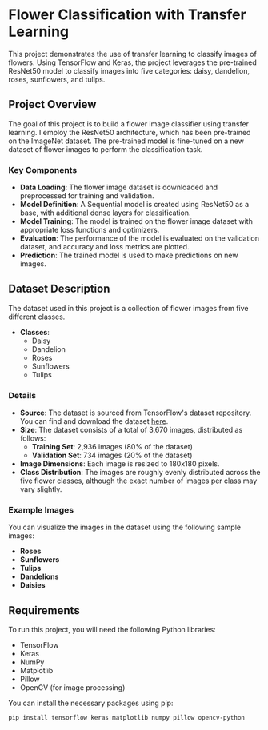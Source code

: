 # Flower Classification with Transfer Learning

This project demonstrates the use of transfer learning to classify images of flowers. Using TensorFlow and Keras, the project leverages the pre-trained ResNet50 model to classify images into five categories: daisy, dandelion, roses, sunflowers, and tulips.

## Project Overview

The goal of this project is to build a flower image classifier using transfer learning. I employ the ResNet50 architecture, which has been pre-trained on the ImageNet dataset. The pre-trained model is fine-tuned on a new dataset of flower images to perform the classification task.

### Key Components

- **Data Loading**: The flower image dataset is downloaded and preprocessed for training and validation.
- **Model Definition**: A Sequential model is created using ResNet50 as a base, with additional dense layers for classification.
- **Model Training**: The model is trained on the flower image dataset with appropriate loss functions and optimizers.
- **Evaluation**: The performance of the model is evaluated on the validation dataset, and accuracy and loss metrics are plotted.
- **Prediction**: The trained model is used to make predictions on new images.

## Dataset Description

The dataset used in this project is a collection of flower images from five different classes. 

- **Classes**:
  - Daisy
  - Dandelion
  - Roses
  - Sunflowers
  - Tulips

### Details

- **Source**: The dataset is sourced from TensorFlow's dataset repository. You can find and download the dataset [here](https://storage.googleapis.com/download.tensorflow.org/example_images/flower_photos.tgz).
- **Size**: The dataset consists of a total of 3,670 images, distributed as follows:
  - **Training Set**: 2,936 images (80% of the dataset)
  - **Validation Set**: 734 images (20% of the dataset)
- **Image Dimensions**: Each image is resized to 180x180 pixels.
- **Class Distribution**: The images are roughly evenly distributed across the five flower classes, although the exact number of images per class may vary slightly.

### Example Images

You can visualize the images in the dataset using the following sample images:

- **Roses**
- **Sunflowers**
- **Tulips**
- **Dandelions**
- **Daisies**

## Requirements

To run this project, you will need the following Python libraries:

- TensorFlow
- Keras
- NumPy
- Matplotlib
- Pillow
- OpenCV (for image processing)

You can install the necessary packages using pip:

```bash
pip install tensorflow keras matplotlib numpy pillow opencv-python
